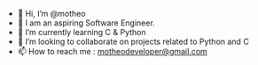 - 👋 Hi, I’m @motheo
- 👀 I am an aspiring Software Engineer.
- 🌱 I’m currently learning C & Python
- 💞️ I’m looking to collaborate on projects related to Python and C
- 📫 How to reach me : motheodeveloper@gmail.com
<!---
motheo26/motheo26 is a ✨ special ✨ repository because its `README.md` (this file) appears on your GitHub profile.
You can click the Preview link to take a look at your changes.
--->
